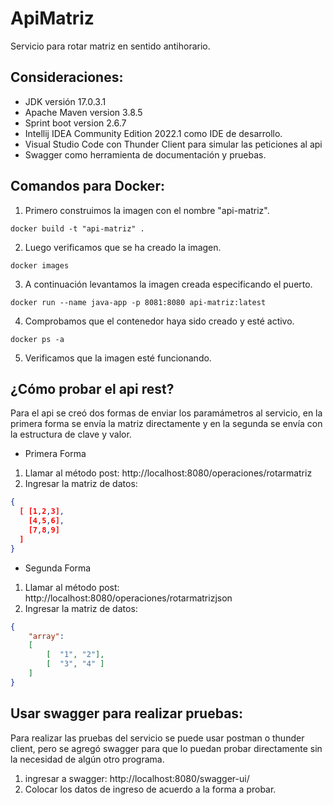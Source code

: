 # ApiMatriz
Servicio para rotar matriz en sentido antihorario.

## Consideraciones:
- JDK versión 17.0.3.1
- Apache Maven version 3.8.5
- Sprint boot version 2.6.7
- Intellij IDEA Community Edition 2022.1 como IDE de desarrollo.
- Visual Studio Code con Thunder Client para simular las peticiones al api
- Swagger como herramienta de documentación y pruebas.

## Comandos para Docker:
1. Primero construimos la imagen con el nombre "api-matriz".
```docker
docker build -t "api-matriz" .
```
2. Luego verificamos que se ha creado la imagen.
```docker
docker images
```
3. A continuación levantamos la imagen creada especificando el puerto.
```docker
docker run --name java-app -p 8081:8080 api-matriz:latest 
```
4. Comprobamos que el contenedor haya sido creado y esté activo.
```docker
docker ps -a  
```
5. Verificamos que la imagen esté funcionando.


## ¿Cómo probar el api rest?
Para el api se creó dos formas de enviar los paramámetros al servicio, en la primera forma se envía la matriz directamente y en la segunda se envía con la estructura de clave y valor.

- Primera Forma
1. Llamar al método post:  http://localhost:8080/operaciones/rotarmatriz
2. Ingresar la matriz de datos:
```json
{
  [ [1,2,3], 
    [4,5,6],
    [7,8,9]
  ]
}
```
- Segunda Forma
1. Llamar al método post: http://localhost:8080/operaciones/rotarmatrizjson
2. Ingresar la matriz de datos:
```json
{
    "array": 
    [
        [  "1", "2"],
        [  "3", "4" ]
    ]
}
```
## Usar swagger para realizar pruebas:
Para realizar las pruebas del servicio se puede usar postman o thunder client, pero se agregó swagger para que lo puedan probar directamente sin la necesidad de algún otro programa.

1. ingresar a swagger: http://localhost:8080/swagger-ui/
2. Colocar los datos de ingreso de acuerdo a la forma a probar.
